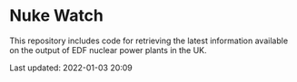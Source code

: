 # Nuke Watch

This repository includes code for retrieving the latest information available on the output of EDF nuclear power plants in the UK.

Last updated: 2022-01-03 20:09